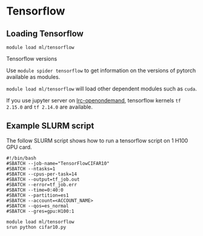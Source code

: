 # Tensorflow

## Loading Tensorflow

```
module load ml/tensorflow
```

Tensorflow versions

Use `module spider tensorflow` to get information on the versions of pytorch available as modules.

`module load ml/tensorflow` will load other dependent modules such as `cuda`.

If you use jupyter server on [lrc-openondemand](../../../openondemand/overview/), tensorflow kernels `tf 2.15.0` ard `tf 2.14.0` are available.

## Example SLURM script

The follow SLURM script shows how to run a tensorflow script on 1 H100 GPU card.

```
#!/bin/bash
#SBATCH --job-name="TensorFlowCIFAR10"
#SBATCH --ntasks=1
#SBATCH --cpus-per-task=14
#SBATCH --output=tf_job.out
#SBATCH --error=tf_job.err
#SBATCH --time=0:40:0
#SBATCH --partition=es1
#SBATCH --account=<ACCOUNT_NAME>
#SBATCH --qos=es_normal
#SBATCH --gres=gpu:H100:1

module load ml/tensorflow
srun python cifar10.py
```
